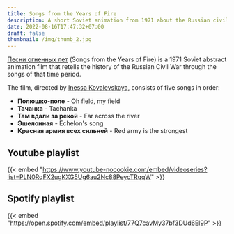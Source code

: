 ```yaml
---
title: Songs from the Years of Fire
description: A short Soviet animation from 1971 about the Russian civil war
date: 2022-08-16T17:47:32+07:00
draft: false
thumbnail: /img/thumb_2.jpg
---
```

[Песни огненных лет](https://ru.wikipedia.org/wiki/Песни_огненных_лет) (Songs from the Years of Fire) is a 1971 Soviet abstract animation film that retells the history of the Russian Civil War through the songs of that time period.

The film, directed by [Inessa Kovalevskaya](https://wikipedia.org/wiki/Inessa_Kovalevskaya), consists of five songs in order: 
- **Полюшко-поле** - Oh field, my field
- **Тачанка** - Tachanka
- **Там вдали за рекой** - Far across the river
- **Эшелонная** - Echelon's song
- **Красная армия всех сильней** - Red army is the strongest
## Youtube playlist
{{< embed "https://www.youtube-nocookie.com/embed/videoseries?list=PLN0RqFX2ugKXG5Ug6au2Nc88PeycTRqqW" >}}
## Spotify playlist
{{< embed "https://open.spotify.com/embed/playlist/77Q7cavMy37bf3DUd6El9P" >}}

